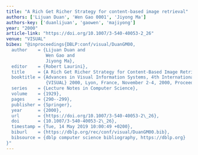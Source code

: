 ```yaml
---
title: "A Rich Get Richer Strategy for content-based image retrieval"
authors: ['Lijuan Duan', 'Wen Gao 0001', 'Jiyong Ma']
authors-key: ['duanlijuan', 'gaowen', 'majiyong']
year: "2000"
article-link: "https://doi.org/10.1007/3-540-40053-2_26"
venue: "VISUAL"
bibex: "@inproceedings{DBLP:conf/visual/DuanGM00,
  author    = {Lijuan Duan and
               Wen Gao and
               Jiyong Ma},
  editor    = {Robert Laurini},
  title     = {A Rich Get Richer Strategy for Content-Based Image Retrieval},
  booktitle = {Advances in Visual Information Systems, 4th International Conference,
               {VISUAL} 2000, Lyon, France, November 2-4, 2000, Proceedings},
  series    = {Lecture Notes in Computer Science},
  volume    = {1929},
  pages     = {290--299},
  publisher = {Springer},
  year      = {2000},
  url       = {https://doi.org/10.1007/3-540-40053-2\_26},
  doi       = {10.1007/3-540-40053-2\_26},
  timestamp = {Tue, 14 May 2019 10:00:49 +0200},
  biburl    = {https://dblp.org/rec/conf/visual/DuanGM00.bib},
  bibsource = {dblp computer science bibliography, https://dblp.org}
}"
---
```

